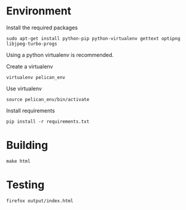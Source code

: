 Environment
===========

Install the required packages

    sudo apt-get install python-pip python-virtualenv gettext optipng libjpeg-turbo-progs

Using a python virtualenv is recommended.

Create a virtualenv

    virtualenv pelican_env

Use virtualenv

    source pelican_env/bin/activate

Install requirements

    pip install -r requirements.txt

Building
========

    make html

Testing 
=======

    firefox output/index.html
